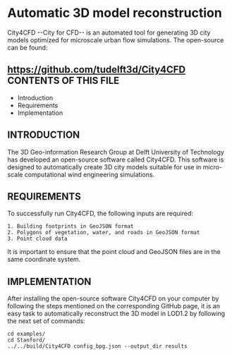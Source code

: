 # Automatic 3D model reconstruction 

City4CFD --City for CFD-- is an automated tool for generating 3D city models optimized 
for microscale urban flow simulations. The open-source can be found: 

https://github.com/tudelft3d/City4CFD
CONTENTS OF THIS FILE
---------------------

 * Introduction
 * Requirements
 * Implementation
 

INTRODUCTION
------------
The 3D Geo-information Research Group at Delft University of Technology has developed an
open-source software called City4CFD. This software is designed to automatically create 
3D city models suitable for use in micro-scale computational wind engineering simulations.


REQUIREMENTS
------------
To successfully run City4CFD, the following inputs are required:

	1. Building footprints in GeoJSON format
	2. Polygons of vegetation, water, and roads in GeoJSON format
	3. Point cloud data

It is important to ensure that the point cloud and GeoJSON files are in the same coordinate system.


IMPLEMENTATION
-------------
After installing the open-source software City4CFD on your computer by following the steps mentioned on
the corresponding GitHub page, it is an easy task to automatically reconstruct the 3D model in LOD1.2 
by following the next set of commands:

	cd examples/
	cd Stanford/
	../../build/City4CFD config_bpg.json --output_dir results



